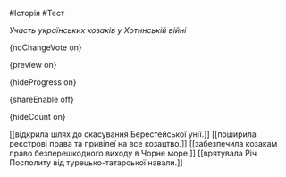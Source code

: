 #Історія #Тест

*Участь українських козаків у Хотинській війні*

{noChangeVote on}

{preview on}

{hideProgress on}

{shareEnable off}

{hideCount on}

[[відкрила шлях до скасування Берестейської унії.]]
[[поширила реєстрові права та привілеї на все козацтво.]]
[[забезпечила козакам право безперешкодного виходу в Чорне море.]]
[[врятувала Річ Посполиту від турецько-татарської навали.]]
